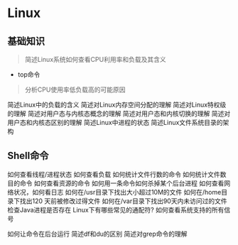 # Linux



## 基础知识

> 简述Linux系统如何查看CPU利用率和负载及其含义

+ top命令



> 分析CPU使用率低负载高的可能原因





简述Linux中的负载的含义
简述对Linux内存空间分配的理解
简述对Linux特权级的理解
简述对用户态与内核态概念的理解
简述对用户态和内核切换的理解
简述对用户态和内核态区别的理解
简述Linux中进程的状态
简述Linux文件系统目录的架构

## Shell命令

如何查看线程/进程状态
如何查看负载
如何统计文件行数的命令
如何统计文件数目的命令
如何查看资源的命令
如何用一条命令如何杀掉某个后台进程
如何查看网络状况，如何看日志
如何在/usr目录下找出大小超过10M的文件
如何在/home目录下找出120 天前被修改过得文件
如何在/var目录下找出90天内未访问过的文件
检查Java进程是否存在
Linux下有哪些常见的通配符?
如何查看系统支持的所有信号

如何让命令在后台运行
简述df和du的区别
简述对grep命令的理解